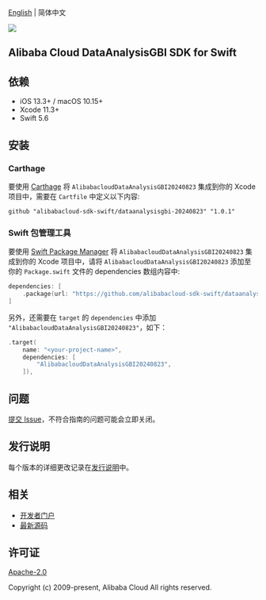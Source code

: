 [English](README.md) | 简体中文

![](https://aliyunsdk-pages.alicdn.com/icons/AlibabaCloud.svg)

## Alibaba Cloud DataAnalysisGBI SDK for Swift

## 依赖

- iOS 13.3+ / macOS 10.15+
- Xcode 11.3+
- Swift 5.6

## 安装

### Carthage

要使用 [Carthage](https://github.com/Carthage/Carthage) 将 `AlibabacloudDataAnalysisGBI20240823` 集成到你的 Xcode 项目中，需要在 `Cartfile` 中定义以下内容:

```ogdl
github "alibabacloud-sdk-swift/dataanalysisgbi-20240823" "1.0.1"
```

### Swift 包管理工具

要使用 [Swift Package Manager](https://swift.org/package-manager/) 将 `AlibabacloudDataAnalysisGBI20240823` 集成到你的 Xcode 项目中，请将 `AlibabacloudDataAnalysisGBI20240823` 添加至你的 `Package.swift` 文件的 dependencies 数组内容中:

```swift
dependencies: [
    .package(url: "https://github.com/alibabacloud-sdk-swift/dataanalysisgbi-20240823.git", from: "1.0.1")
]
```

另外，还需要在 `target` 的 `dependencies` 中添加 `"AlibabacloudDataAnalysisGBI20240823"`，如下：

```swift
.target(
    name: "<your-project-name>",
    dependencies: [
        "AlibabacloudDataAnalysisGBI20240823",
    ]),
```

## 问题

[提交 Issue](https://github.com/alibabacloud-sdk-swift/dataanalysisgbi-20240823/issues/new)，不符合指南的问题可能会立即关闭。

## 发行说明

每个版本的详细更改记录在[发行说明](./ChangeLog.txt)中。

## 相关

* [开发者门户](https://next.api.aliyun.com/home)
* [最新源码](https://github.com/alibabacloud-sdk-swift/dataanalysisgbi-20240823)

## 许可证

[Apache-2.0](http://www.apache.org/licenses/LICENSE-2.0)

Copyright (c) 2009-present, Alibaba Cloud All rights reserved.
